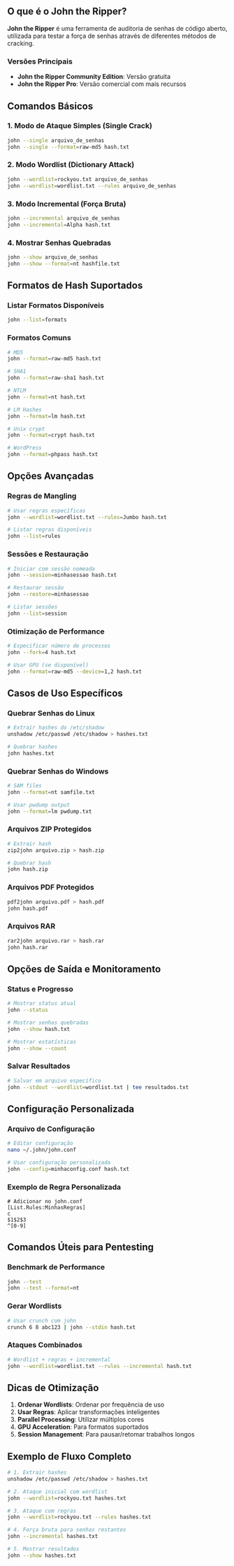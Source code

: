 ## O que é o John the Ripper?
**John the Ripper** é uma ferramenta de auditoria de senhas de código aberto, utilizada para testar a força de senhas através de diferentes métodos de cracking.

### Versões Principais
- **John the Ripper Community Edition**: Versão gratuita
- **John the Ripper Pro**: Versão comercial com mais recursos

## Comandos Básicos

### 1. Modo de Ataque Simples (Single Crack)
```bash
john --single arquivo_de_senhas
john --single --format=raw-md5 hash.txt
```

### 2. Modo Wordlist (Dictionary Attack)
```bash
john --wordlist=rockyou.txt arquivo_de_senhas
john --wordlist=wordlist.txt --rules arquivo_de_senhas
```

### 3. Modo Incremental (Força Bruta)
```bash
john --incremental arquivo_de_senhas
john --incremental=Alpha hash.txt
```

### 4. Mostrar Senhas Quebradas
```bash
john --show arquivo_de_senhas
john --show --format=nt hashfile.txt
```

## Formatos de Hash Suportados

### Listar Formatos Disponíveis
```bash
john --list=formats
```

### Formatos Comuns
```bash
# MD5
john --format=raw-md5 hash.txt

# SHA1
john --format=raw-sha1 hash.txt

# NTLM
john --format=nt hash.txt

# LM Hashes
john --format=lm hash.txt

# Unix crypt
john --format=crypt hash.txt

# WordPress
john --format=phpass hash.txt
```

## Opções Avançadas

### Regras de Mangling
```bash
# Usar regras específicas
john --wordlist=wordlist.txt --rules=Jumbo hash.txt

# Listar regras disponíveis
john --list=rules
```

### Sessões e Restauração
```bash
# Iniciar com sessão nomeada
john --session=minhasessao hash.txt

# Restaurar sessão
john --restore=minhasessao

# Listar sessões
john --list=session
```

### Otimização de Performance
```bash
# Especificar número de processos
john --fork=4 hash.txt

# Usar GPU (se disponível)
john --format=raw-md5 --device=1,2 hash.txt
```

## Casos de Uso Específicos

### Quebrar Senhas do Linux
```bash
# Extrair hashes do /etc/shadow
unshadow /etc/passwd /etc/shadow > hashes.txt

# Quebrar hashes
john hashes.txt
```

### Quebrar Senhas do Windows
```bash
# SAM files
john --format=nt samfile.txt

# Usar pwdump output
john --format=lm pwdump.txt
```

### Arquivos ZIP Protegidos
```bash
# Extrair hash
zip2john arquivo.zip > hash.zip

# Quebrar hash
john hash.zip
```

### Arquivos PDF Protegidos
```bash
pdf2john arquivo.pdf > hash.pdf
john hash.pdf
```

### Arquivos RAR
```bash
rar2john arquivo.rar > hash.rar
john hash.rar
```

## Opções de Saída e Monitoramento

### Status e Progresso
```bash
# Mostrar status atual
john --status

# Mostrar senhas quebradas
john --show hash.txt

# Mostrar estatísticas
john --show --count
```

### Salvar Resultados
```bash
# Salvar em arquivo específico
john --stdout --wordlist=wordlist.txt | tee resultados.txt
```

## Configuração Personalizada

### Arquivo de Configuração
```bash
# Editar configuração
nano ~/.john/john.conf

# Usar configuração personalizada
john --config=minhaconfig.conf hash.txt
```

### Exemplo de Regra Personalizada
```
# Adicionar no john.conf
[List.Rules:MinhasRegras]
c
$1$2$3
^[0-9]
```

## Comandos Úteis para Pentesting

### Benchmark de Performance
```bash
john --test
john --test --format=nt
```

### Gerar Wordlists
```bash
# Usar crunch com john
crunch 6 8 abc123 | john --stdin hash.txt
```

### Ataques Combinados
```bash
# Wordlist + regras + incremental
john --wordlist=wordlist.txt --rules --incremental hash.txt
```

## Dicas de Otimização

1. **Ordenar Wordlists**: Ordenar por frequência de uso
2. **Usar Regras**: Aplicar transformações inteligentes
3. **Parallel Processing**: Utilizar múltiplos cores
4. **GPU Acceleration**: Para formatos suportados
5. **Session Management**: Para pausar/retomar trabalhos longos

## Exemplo de Fluxo Completo

```bash
# 1. Extrair hashes
unshadow /etc/passwd /etc/shadow > hashes.txt

# 2. Ataque inicial com wordlist
john --wordlist=rockyou.txt hashes.txt

# 3. Ataque com regras
john --wordlist=rockyou.txt --rules hashes.txt

# 4. Força bruta para senhas restantes
john --incremental hashes.txt

# 5. Mostrar resultados
john --show hashes.txt
```
